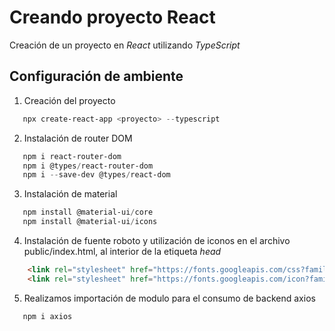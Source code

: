 # Creando proyecto React
Creación de un proyecto en *React* utilizando *TypeScript*

## Configuración de ambiente
1. Creación del proyecto
~~~powershell
   npx create-react-app <proyecto> --typescript
~~~
2. Instalación de router DOM
~~~powershell
   npm i react-router-dom
   npm i @types/react-router-dom
   npm i --save-dev @types/react-dom
~~~   
3. Instalación de material
~~~powershell
   npm install @material-ui/core
   npm install @material-ui/icons
~~~
4. Instalación de fuente roboto y utilización de iconos en el archivo public/index.html, al interior de la etiqueta *head*
~~~html
    <link rel="stylesheet" href="https://fonts.googleapis.com/css?family=Roboto:300,400,500,700&display=swap"/>
    <link rel="stylesheet" href="https://fonts.googleapis.com/icon?family=Material+Icons" />
~~~
5. Realizamos importación de modulo para el consumo de backend axios
~~~powershell
   npm i axios
~~~
   